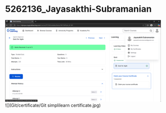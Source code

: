 # 5262136_Jayasakthi-Subramanian
![](SDLC/agilescreenshot.png)
![](Git/certificate/Git simplilearn certificate.jpg)

